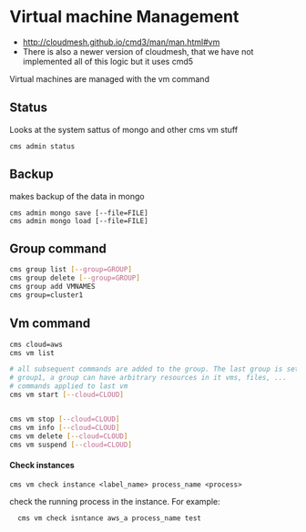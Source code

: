 # Virtual machine Management

* <http://cloudmesh.github.io/cmd3/man/man.html#vm>
* There is also a newer version of cloudmesh, that we have not
  implemented all of this logic but it uses cmd5

Virtual machines are managed with the vm command



## Status

Looks at the system sattus of mongo and other cms vm stuff

```
cms admin status
```

## Backup 

makes backup of the data in mongo

```
cms admin mongo save [--file=FILE]
cms admin mongo load [--file=FILE]
```



## Group command


```bash
cms group list [--group=GROUP]
cms group delete [--group=GROUP]
cms group add VMNAMES
cms group=cluster1
```

## Vm command

```bash
cms cloud=aws
cms vm list

# all subsequent commands are added to the group. The last group is set to 
# group1, a group can have arbitrary resources in it vms, files, ...
# commands applied to last vm 
cms vm start [--cloud=CLOUD]


cms vm stop [--cloud=CLOUD]
cms vm info [--cloud=CLOUD]
cms vm delete [--cloud=CLOUD]
cms vm suspend [--cloud=CLOUD]
```


#### Check instances

```
cms vm check instance <label_name> process_name <process>
```
check the running process in the instance. For example:
```
  cms vm check isntance aws_a process_name test
```

